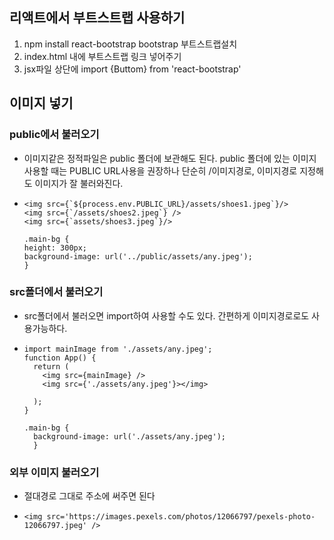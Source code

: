 ## 리액트에서 부트스트랩 사용하기
1. npm install react-bootstrap bootstrap 부트스트랩설치
2. index.html <head> 내에 부트스트랩 링크 넣어주기
3. jsx파일 상단에 import {Buttom} from 'react-bootstrap'       

## 이미지 넣기
### public에서 불러오기
-  이미지같은 정적파일은 public 폴더에 보관해도 된다.
  public 폴더에 있는 이미지 사용할 때는 PUBLIC URL사용을 권장하나
  단순히 /이미지경로, 이미지경로 지정해도 이미지가 잘 불러와진다.
- 
  ```
  <img src={`${process.env.PUBLIC_URL}/assets/shoes1.jpeg`}/>
  <img src={`/assets/shoes2.jpeg`} />
  <img src={`assets/shoes3.jpeg`}/>
  ```
  ```
  .main-bg {
  height: 300px;
  background-image: url('../public/assets/any.jpeg'); 
  }
  ```

### src폴더에서 불러오기
- src폴더에서 불러오면 import하여 사용할 수도 있다. 간편하게 이미지경로로도 사용가능하다. 
- 
  ```
  import mainImage from './assets/any.jpeg';
  function App() {
    return (
      <img src={mainImage} />
      <img src={'./assets/any.jpeg'}></img>
  
    );
  }
  ```
  ```
  .main-bg {
    background-image: url('./assets/any.jpeg');
    }  
  ```

### 외부 이미지 불러오기
- 절대경로 그대로 주소에 써주면 된다 
-
   ```
  <img src='https://images.pexels.com/photos/12066797/pexels-photo-12066797.jpeg' />
  ```
   
           